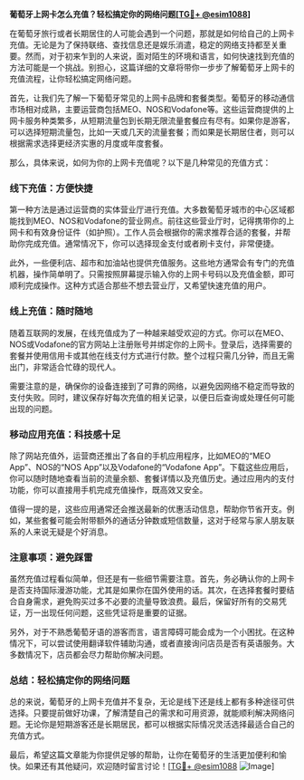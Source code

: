 **葡萄牙上网卡怎么充值？轻松搞定你的网络问题[[TG💪+ @esim1088](https://t.me/s/esim1088)]**

在葡萄牙旅行或者长期居住的人可能会遇到一个问题，那就是如何给自己的上网卡充值。无论是为了保持联络、查找信息还是娱乐消遣，稳定的网络支持都至关重要。然而，对于初来乍到的人来说，面对陌生的环境和语言，如何快速找到充值的方法可能是一个挑战。别担心，这篇详细的文章将带你一步步了解葡萄牙上网卡的充值流程，让你轻松搞定网络问题。

首先，让我们先了解一下葡萄牙常见的上网卡品牌和套餐类型。葡萄牙的移动通信市场相对成熟，主要运营商包括MEO、NOS和Vodafone等。这些运营商提供的上网卡服务种类繁多，从短期流量包到长期无限流量套餐应有尽有。如果你是游客，可以选择短期流量包，比如一天或几天的流量套餐；而如果是长期居住者，则可以根据需求选择更经济实惠的月度或年度套餐。

那么，具体来说，如何为你的上网卡充值呢？以下是几种常见的充值方式：

### **线下充值：方便快捷**

第一种方法是通过运营商的实体营业厅进行充值。大多数葡萄牙城市的中心区域都能找到MEO、NOS和Vodafone的营业网点。前往这些营业厅时，记得携带你的上网卡和有效身份证件（如护照）。工作人员会根据你的需求推荐合适的套餐，并帮助你完成充值。通常情况下，你可以选择现金支付或者刷卡支付，非常便捷。

此外，一些便利店、超市和加油站也提供充值服务。这些地方通常会有专门的充值机器，操作简单明了。只需按照屏幕提示输入你的上网卡号码以及充值金额，即可顺利完成操作。这种方式适合那些不想去营业厅，又希望快速充值的用户。

### **线上充值：随时随地**

随着互联网的发展，在线充值成为了一种越来越受欢迎的方式。你可以在MEO、NOS或Vodafone的官方网站上注册账号并绑定你的上网卡。登录后，选择需要的套餐并使用信用卡或其他在线支付方式进行付款。整个过程只需几分钟，而且无需出门，非常适合忙碌的现代人。

需要注意的是，确保你的设备连接到了可靠的网络，以避免因网络不稳定而导致的支付失败。同时，建议保存好每次充值的相关记录，以便日后查询或处理任何可能出现的问题。

### **移动应用充值：科技感十足**

除了网站充值外，运营商还推出了各自的手机应用程序，比如MEO的“MEO App”、NOS的“NOS App”以及Vodafone的“Vodafone App”。下载这些应用后，你可以随时随地查看当前的流量余额、套餐详情以及充值历史。通过应用内的支付功能，你可以直接用手机完成充值操作，既高效又安全。

值得一提的是，这些应用通常还会推送最新的优惠活动信息，帮助你节省开支。例如，某些套餐可能会附带额外的通话分钟数或短信数量，这对于经常与家人朋友联系的人来说无疑是个好消息。

### **注意事项：避免踩雷**

虽然充值过程看似简单，但还是有一些细节需要注意。首先，务必确认你的上网卡是否支持国际漫游功能，尤其是如果你在国外使用的话。其次，在选择套餐时要结合自身需求，避免购买过多不必要的流量导致浪费。最后，保留好所有的交易凭证，万一出现任何问题，这些凭证将是重要的证据。

另外，对于不熟悉葡萄牙语的游客而言，语言障碍可能会成为一个小困扰。在这种情况下，可以尝试使用翻译软件辅助沟通，或者直接询问店员是否有英语服务。大多数情况下，店员都会尽力帮助你解决问题。

### **总结：轻松搞定你的网络问题**

总的来说，葡萄牙的上网卡充值并不复杂，无论是线下还是线上都有多种途径可供选择。只要提前做好功课，了解清楚自己的需求和可用资源，就能顺利解决网络问题。无论你是短期游客还是长期居民，都可以根据实际情况灵活选择最适合自己的充值方式。

最后，希望这篇文章能为你提供足够的帮助，让你在葡萄牙的生活更加便利和愉快。如果还有其他疑问，欢迎随时留言讨论！[[TG💪+ @esim1088](https://t.me/s/esim1088) ![Image](https://i.postimg.cc/4NQfJmqS/Snipaste-2025-05-13-00-14-12.png)]